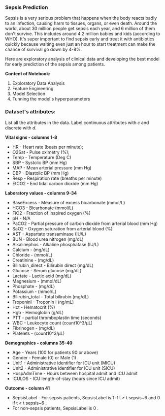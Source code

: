 ### Sepsis Prediction

Sepsis is a very serious problem that happens when the body reacts badly to an infection, causing harm to tissues, organs, or even death. Around the world, about 30 million people get sepsis each year, and 6 million of them don't survive. This includes around 4.2 million babies and kids (according to WHO). It's super important to find sepsis early and treat it with antibiotics quickly because waiting even just an hour to start treatment can make the chance of survival go down by 4-8%.

Here are exploratory analysis of clinical data and developing the best model for early prediction of the sepsis among patients.

**Content of Notebook:**

1. Exploratory Data Analysis
2. Feature Engineering
3. Model Selection
4. Tunning the model's hyperparameters


### Dataset's attributes:

List all the attributes in the data. Label continuous attributes with *c* and discrete with *d*.

**Vital signs - columns 1-8**
* HR - Heart rate (beats per minute);
* O2Sat - Pulse oximetry (%);
* Temp - Temperature (Deg C)
* SBP - Systolic BP (mm Hg)
* MAP - Mean arterial pressure (mm Hg)
* DBP - Diastolic BP (mm Hg)
* Resp - Respiration rate (breaths per minute)
* EtCO2 - End tidal carbon dioxide (mm Hg)

**Laboratory values - columns 9-34**
* BaseExcess - Measure of excess bicarbonate (mmol/L)
* HCO3 - Bicarbonate (mmol/L)
* FiO2 - Fraction of inspired oxygen (%)
* pH - N/A
* PaCO2 - Partial pressure of carbon dioxide from arterial blood (mm Hg)
* SaO2 - Oxygen saturation from arterial blood (%)
* AST - Aspartate transaminase (IU/L)
* BUN - Blood urea nitrogen (mg/dL)
* Alkalinephos - Alkaline phosphatase (IU/L)
* Calcium - (mg/dL)
* Chloride - (mmol/L)
* Creatinine - (mg/dL)
* Bilirubin_direct - Bilirubin direct (mg/dL)
* Glucose - Serum glucose (mg/dL)
* Lactate - Lactic acid (mg/dL)
* Magnesium - (mmol/dL)
* Phosphate - (mg/dL)
* Potassium - (mmol/L)
* Bilirubin_total - Total bilirubin (mg/dL)
* TroponinI - Troponin I (ng/mL)
* Hct - Hematocrit (%)
* Hgb - Hemoglobin (g/dL)
* PTT - partial thromboplastin time (seconds)
* WBC - Leukocyte count (count10^3/µL)
* Fibrinogen - (mg/dL)
* Platelets - (count10^3/µL)

**Demographics - columns 35-40**
* Age - Years (100 for patients 90 or above)
* Gender - Female (0) or Male (1)
* Unit1 - Administrative identifier for ICU unit (MICU)
* Unit2 - Administrative identifier for ICU unit (SICU)
* HospAdmTime - Hours between hospital admit and ICU admit
* ICULOS - ICU length-of-stay (hours since ICU admit)


**Outcome - column 41**
* SepsisLabel - For sepsis patients, SepsisLabel is  1  if  t ≥ t sepsis−6  and  0  if  t < t sepsis−6 .
* For non-sepsis patients, SepsisLabel is  0 .
